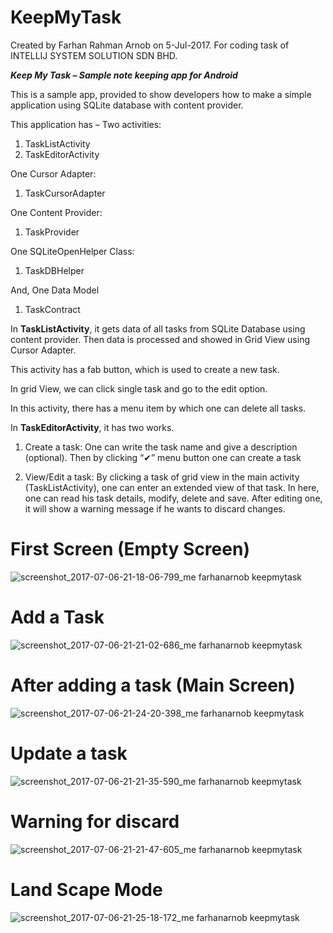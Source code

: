 # KeepMyTask
Created by Farhan Rahman Arnob on 5-Jul-2017. For coding task of INTELLIJ SYSTEM SOLUTION SDN BHD.

***Keep My Task – Sample note keeping app for Android***

This is a sample app, provided to show developers how to make a simple application using SQLite database with content provider.

This application has –
Two activities:
1.	TaskListActivity
2.	TaskEditorActivity

One Cursor Adapter:
1.	TaskCursorAdapter

One Content Provider:
1.	TaskProvider

One SQLiteOpenHelper Class:
1.	TaskDBHelper

And, One Data Model
1.	TaskContract


In **TaskListActivity**, it gets data of all tasks from SQLite Database using content provider. Then data is processed and showed in Grid View using Cursor Adapter.

This activity has a fab button, which is used to create a new task.

In grid View, we can click single task and go to the edit option.

In this activity, there has a menu item by which one can delete all tasks.


In **TaskEditorActivity**, it has two works.
	
1.	Create a task: One can write the task name and give a description (optional). Then by clicking “✔” menu button one can create a task

2.	View/Edit a task: By clicking a task of grid view in the main activity (TaskListActivity), one can enter an extended view of that task. In here, one can read his task details, modify, delete and save. After editing one, it will show a warning message if he wants to discard changes.  


# First Screen (Empty Screen)

![screenshot_2017-07-06-21-18-06-799_me farhanarnob keepmytask](https://user-images.githubusercontent.com/19855097/27922059-a2700948-629b-11e7-9f6f-54c16e494555.png)


# Add a Task

![screenshot_2017-07-06-21-21-02-686_me farhanarnob keepmytask](https://user-images.githubusercontent.com/19855097/27922091-ba247740-629b-11e7-8792-6ba4c068884f.png)


# After adding a task (Main Screen)

![screenshot_2017-07-06-21-24-20-398_me farhanarnob keepmytask](https://user-images.githubusercontent.com/19855097/27922116-d442a016-629b-11e7-9589-c8d0121f9119.png)


# Update a task

![screenshot_2017-07-06-21-21-35-590_me farhanarnob keepmytask](https://user-images.githubusercontent.com/19855097/27922157-ed16117c-629b-11e7-9980-993912e1b25a.png)


# Warning for discard

![screenshot_2017-07-06-21-21-47-605_me farhanarnob keepmytask](https://user-images.githubusercontent.com/19855097/27922187-089764dc-629c-11e7-9383-2f195f575ac5.png)


# Land Scape Mode

![screenshot_2017-07-06-21-25-18-172_me farhanarnob keepmytask](https://user-images.githubusercontent.com/19855097/27921960-482e18c6-629b-11e7-9f81-92f02175f487.png)
